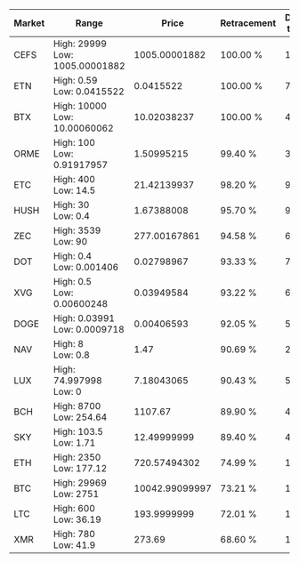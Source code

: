 | Market | Range | Price| Retracement | Doubles to 50% |
| --- | --- | --- | --- | --- |
| CEFS | High: 29999<br />Low: 1005.00001882 | 1005.00001882 | 100.00 % | 15.42 |
| ETN | High: 0.59<br />Low: 0.0415522 | 0.0415522 | 100.00 % | 7.60 |
| BTX | High: 10000<br />Low: 10.00060062 | 10.02038237 | 100.00 % | 499.48 |
| ORME | High: 100<br />Low: 0.91917957 | 1.50995215 | 99.40 % | 33.42 |
| ETC | High: 400<br />Low: 14.5 | 21.42139937 | 98.20 % | 9.67 |
| HUSH | High: 30<br />Low: 0.4 | 1.67388008 | 95.70 % | 9.08 |
| ZEC | High: 3539<br />Low: 90 | 277.00167861 | 94.58 % | 6.55 |
| DOT | High: 0.4<br />Low: 0.001406 | 0.02798967 | 93.33 % | 7.17 |
| XVG | High: 0.5<br />Low: 0.00600248 | 0.03949584 | 93.22 % | 6.41 |
| DOGE | High: 0.03991<br />Low: 0.0009718 | 0.00406593 | 92.05 % | 5.03 |
| NAV | High: 8<br />Low: 0.8 | 1.47 | 90.69 % | 2.99 |
| LUX | High: 74.997998<br />Low: 0 | 7.18043065 | 90.43 % | 5.22 |
| BCH | High: 8700<br />Low: 254.64 | 1107.67 | 89.90 % | 4.04 |
| SKY | High: 103.5<br />Low: 1.71 | 12.49999999 | 89.40 % | 4.21 |
| ETH | High: 2350<br />Low: 177.12 | 720.57494302 | 74.99 % | 1.75 |
| BTC | High: 29969<br />Low: 2751 | 10042.99099997 | 73.21 % | 1.63 |
| LTC | High: 600<br />Low: 36.19 | 193.9999999 | 72.01 % | 1.64 |
| XMR | High: 780<br />Low: 41.9 | 273.69 | 68.60 % | 1.50 |

